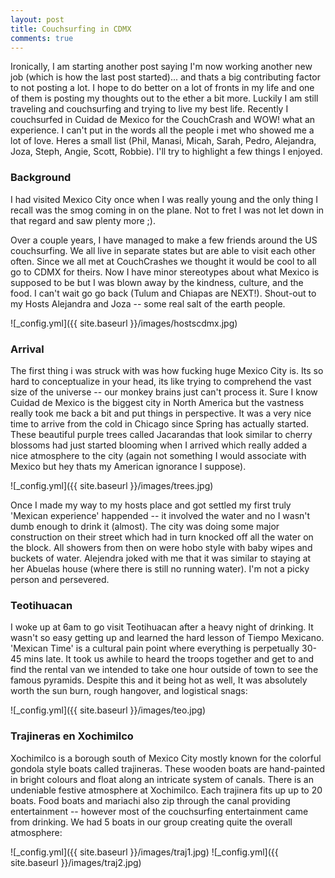 ```yaml
---
layout: post
title: Couchsurfing in CDMX
comments: true
---
```

Ironically, I am starting another post saying I'm now working another new job (which is how the last post started)... and thats a big contributing factor to not posting a lot. I hope to do better on a lot of fronts in my life and one of them is posting my thoughts out to the ether a bit more. 
Luckily I am still traveling and couchsurfing and trying to live my best life. Recently I couchsurfed in Cuidad de Mexico for the CouchCrash and WOW! what an experience.  I can't put in the words all the people i met who showed me a lot of love. Heres a small list (Phil, Manasi, Micah, Sarah, Pedro, Alejandra, Joza, Steph, Angie, Scott, Robbie). I'll try to highlight a few things I enjoyed. 

### Background
I had visited Mexico City once when I was really young and the only thing I recall was the smog coming in on the plane. Not to fret I was not let down in that regard and saw plenty more ;).

Over a couple years, I have managed to make a few friends around the US couchsurfing. We all live in separate states but are able to visit each other often. Since we all met at CouchCrashes we thought it would be cool to all go to CDMX for theirs. Now I have minor stereotypes about what Mexico is supposed to be but I was blown away by the kindness, culture, and the food. I can't wait go go back (Tulum and Chiapas are NEXT!). Shout-out to my Hosts Alejandra and Joza -- some real salt of the earth people. 

![_config.yml]({{ site.baseurl }}/images/hostscdmx.jpg)


### Arrival 
The first thing i was struck with was how fucking huge Mexico City is. Its so hard to conceptualize in your head, its like trying to comprehend the vast size of the universe -- our monkey brains just can't process it. Sure I know Cuidad de Mexico is the biggest city in North America but the vastness really took me back a bit and put things in perspective. It was a very nice time to arrive from the cold in Chicago since Spring has actually started. These beautiful purple trees called Jacarandas that look similar to cherry blossoms had just started blooming when I arrived which really added a nice atmosphere to the city (again not something I would associate with Mexico but hey thats my American ignorance I suppose). 

![_config.yml]({{ site.baseurl }}/images/trees.jpg)

Once I made my way to my hosts place and got settled my first truly 'Mexican experience' happended -- it involved the water and no I wasn't dumb enough to drink it (almost). The city was doing some major construction on their street which had in turn knocked off all the water on the block. All showers from then on were hobo style with baby wipes and buckets of water. Alejendra joked with me that it was similar to staying at her Abuelas house (where there is still no running water). I'm not a picky person and persevered. 

### Teotihuacan
I woke up at 6am to go visit Teotihuacan after a heavy night of drinking. It wasn't so easy getting up and learned the hard lesson of Tiempo Mexicano. 'Mexican Time' is a cultural pain point where everything is perpetually 30-45 mins late. It took us awhile to heard the troops together and get to and find the rental van we intended to take one hour outside of town to see the famous pyramids. Despite this and it being hot as well, It was absolutely worth the sun burn, rough hangover, and logistical snags:

![_config.yml]({{ site.baseurl }}/images/teo.jpg)

### Trajineras en Xochimilco
Xochimilco is a borough south of Mexico City mostly known for the colorful gondola style boats called trajineras. These wooden boats are hand-painted in bright colours and float along an intricate system of canals. There is an undeniable festive atmosphere at Xochimilco. Each trajinera fits up up to 20 boats. Food boats and mariachi also zip through the canal providing entertainment -- however most of the couchsurfing entertainment came from drinking. We had 5 boats in our group creating quite the overall atmosphere: 

![_config.yml]({{ site.baseurl }}/images/traj1.jpg)
![_config.yml]({{ site.baseurl }}/images/traj2.jpg)





